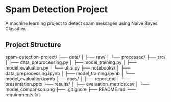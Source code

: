 # Spam Detection Project

A machine learning project to detect spam messages using Naive Bayes Classifier.

## Project Structure

spam-detection-project/
├── data/
│ ├── raw/
│ └── processed/
├── src/
│ ├── data_preprocessing.py
│ ├── model_training.py
│ ├── model_evaluation.py
│ └── utils.py
├── notebooks/
│ ├── data_preprocessing.ipynb
│ ├── model_training.ipynb
│ └── model_evaluation.ipynb
├── docs/
│ ├── report.md
│ └── presentation.pptx
├── results/
│ ├── evaluation_metrics.csv
│ └── model_comparison.png
├── .gitignore
├── README.md
└── requirements.txt

